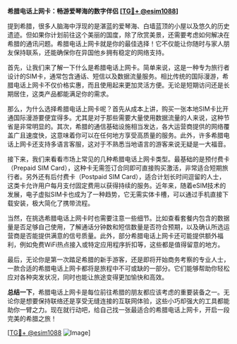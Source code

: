 **希腊电话上网卡：畅游爱琴海的数字伴侣 [[TG💪+ @esim1088](https://t.me/s/esim1088)]**

提到希腊，很多人脑海中浮现的是湛蓝的爱琴海、白墙蓝顶的小屋以及悠久的历史遗迹。但如果你计划前往这个美丽的国度，除了欣赏美景，还需要考虑如何解决在希腊的通讯问题。希腊电话上网卡就是你的最佳选择！它不仅能让你随时与家人朋友保持联系，还能确保你在异国他乡拥有稳定的网络支持。

首先，让我们来了解一下什么是希腊电话上网卡。简单来说，这是一种专为旅行者设计的SIM卡，通常包含通话、短信以及数据流量服务。相比传统的国际漫游，希腊电话上网卡不仅价格实惠，而且使用起来更加灵活方便。无论是短期访问还是长期居住，这类产品都能满足你的需求。

那么，为什么选择希腊电话上网卡呢？首先从成本上讲，购买一张本地SIM卡比开通国际漫游要便宜得多。尤其是对于那些需要大量使用数据流量的人来说，这种节省是非常明显的。其次，希腊的通信基础设施相当发达，各大运营商提供的网络覆盖广且速度快，这意味着你可以在任何地方享受高质量的服务。此外，许多希腊电话上网卡还支持多语言客服，这对于不熟悉当地语言的游客来说无疑是一大福音。

接下来，我们来看看市场上常见的几种希腊电话上网卡类型。最基础的是预付费卡（Prepaid SIM Card），这种卡无需签订合同即可直接购买激活，非常适合短期旅行者。另外还有后付费卡（Postpaid SIM Card），适合计划长时间逗留的人士，这类卡允许用户每月支付固定费用以获得持续的服务。近年来，随着eSIM技术的发展，电子虚拟SIM卡也成为了一种趋势，它无需实体卡槽，可以通过手机直接下载安装，极大简化了携带流程。

当然，在挑选希腊电话上网卡时也需要注意一些细节。比如查看套餐内包含的数据量是否足够自己使用，了解通话分钟数和短信数量是否符合预期，以及确认所选运营商是否能提供满意的信号质量。此外，部分希腊电话上网卡还可能提供额外福利，例如免费WiFi热点接入或特定应用程序折扣等，这些都是值得留意的地方。

最后，无论你是第一次踏足希腊的新手游客，还是即将开始商务考察的专业人士，一款合适的希腊电话上网卡都将是旅程中不可或缺的一部分。它们能够帮助你轻松应对各种突发状况，同时也能让旅途变得更加愉快和高效。

**总结一下**，希腊电话上网卡是每位前往希腊的朋友都应该考虑的重要装备之一。无论你是想要保持联络还是享受无缝连接的互联网体验，这些小巧却强大的工具都能助你一臂之力。现在就行动吧，给自己找一张最适合的希腊电话上网卡，开启一段完美的希腊之旅！

[[TG💪+ @esim1088](https://t.me/s/esim1088) ![Image](https://i.postimg.cc/4NQfJmqS/Snipaste-2025-05-13-00-14-12.png)]